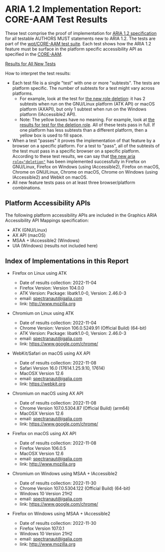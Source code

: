 ARIA 1.2 Implementation Report: CORE-AAM Test Results
=====================================================

These test comprise the proof of implementation for [ARIA 1.2 specification](https://www.w3.org/TR/wai-aria-1.2/) for all testable AUTHORS MUST statements new to ARIA 1.2. The tests are part of the [wpt/CORE-AAM test suite](https://github.com/web-platform-tests/wpt/tree/master/core-aam). Each test shows how the ARIA 1.2 feature must be surface in the platform specific accessibility API as specified in the [CORE-AAM](https://www.w3.org/TR/core-aam-1.2/).

[Results for All New Tests](all.html)

How to interpret the test results:
* Each test file is a single "test" with one or more "subtests". The tests are platform specific. The number of subtests for a test might vary across platforms.
   * For example, look at the test for [the new role deletion](http://www.w3c-test.org/core-aam/deletion-manual.html): it has 2 subtests when run on the GNU/Linux platform (ATK API) or macOS platform (AXAPI), but only 1 subtest when run on the Windows platform (IAccessible2 API).
   * Note: The yellow boxes have no meaning. For example, look at [the results for test for the deletion role](https://spectranaut.github.io/test-results/core-aam-1.2/all#test-file-3). All of these tests pass in full. If one platform has less subtests than a different platform, then a yellow box is used to fill space.
* When a test "passes" it proves the implementation of that feature by a browser on a specific platform. For a test to "pass", all of the subtests of the test must pass in a specific browser on a specific platform. According to these test results, we can say that [the new aria `role="deletion"`](https://spectranaut.github.io/test-results/core-aam-1.2/all#test-file-3) has been implemented successfully in Firefox on GNU/Linux, Firefox on Windows (using IAccessible2), Firefox on macOS, Chrome on GNU/Linux, Chrome on macOS, Chrome on Windows (using IAccessible2) and Webkit on macOS.
* All new feature tests pass on at least three browser/platform combinations.

Platform Accessibility APIs
---------------------------

The following platform accessibility APIs are included in the Graphics ARIA
Accessibility API Mappings specification:

* ATK (GNU/Linux)
* AX API (macOS)
* MSAA + IAccessible2 (Windows)
* UIA (Windows) (results not included here)

Index of Implementations in this Report
---------------------------------------

* Firefox on Linux using ATK
  * Date of results collection: 2022-11-04
  * Firefox Version: Version 104.0.0
  * ATK Version: Package: libatk1.0-0, Version: 2.46.0-3
  * email: spectranaut@igalia.com
  * link: <http://www.mozilla.org>

* Chromium on Linux using ATK
  * Date of results collection: 2022-11-04
  * Chrome Version: Version 106.0.5249.91 (Official Build) (64-bit)
  * ATK Version: Package: libatk1.0-0, Version: 2.46.0-3
  * email: spectranaut@igalia.com
  * link: <https://www.google.com/chrome/>

* WebKit/Safari on macOS using AX API
  * Date of results collection: 2022-11-08
  * Safari Version 16.0 (17614.1.25.9.10, 17614)
  * MacOSX Version 12.6
  * email: spectranaut@igalia.com
  * link: <https://webkit.org>

* Chromium on macOS using AX API
  * Date of results collection: 2022-11-08
  * Chrome Version 107.0.5304.87 (Official Build) (arm64)
  * MacOSX Version 12.6
  * email: spectranaut@igalia.com
  * link: <https://www.google.com/chrome/>

* Firefox on macOS using AX API
  * Date of results collection: 2022-11-08
  * Firefox Version 106.0.5
  * MacOSX Version 12.6
  * email: spectranaut@igalia.com
  * link: <http://www.mozilla.org>

* Chromium on Windows using MSAA + IAccessible2
  * Date of results collection: 2022-11-30
  * Chrome Version 107.0.5304.122 (Official Build) (64-bit)
  * Windows 10 Version 21H2
  * email: spectranaut@igalia.com
  * link: <https://www.google.com/chrome/>

* Firefox on Windows using MSAA + IAccessible2
  * Date of results collection: 2022-11-30
  * Firefox Version 107.0.1
  * Windows 10 Version 21H2
  * email: spectranaut@igalia.com
  * link: <http://www.mozilla.org>
